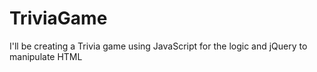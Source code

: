 # TriviaGame
I'll be creating a Trivia game using JavaScript for the logic and jQuery to manipulate HTML

